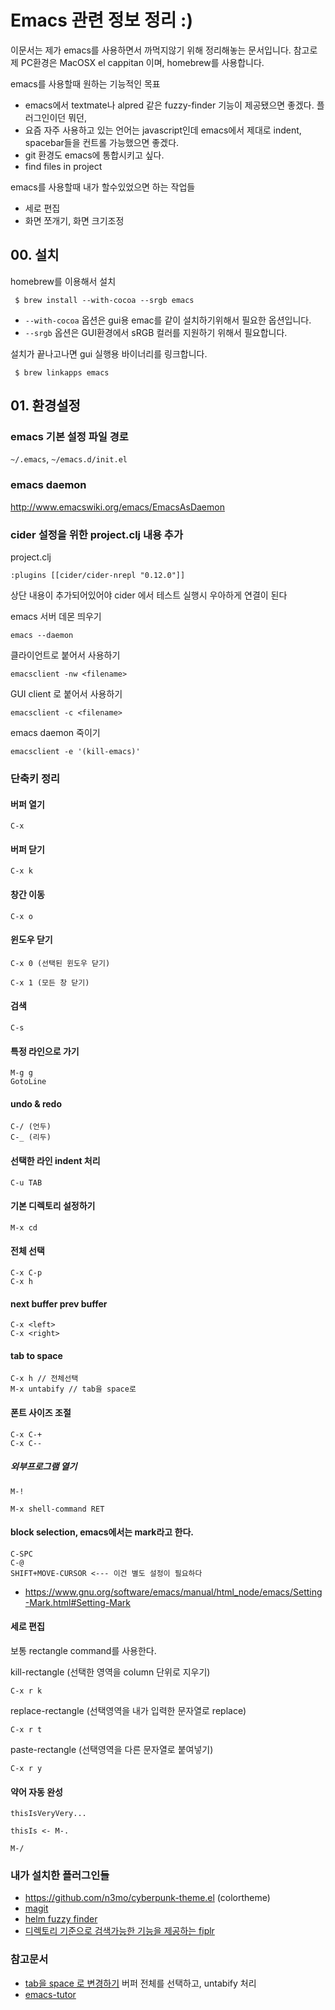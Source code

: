 # Emacs 관련 정보 정리 :)

이문서는 제가 emacs를 사용하면서 까먹지않기 위해 정리해놓는 문서입니다. 
참고로 제 PC환경은 MacOSX el cappitan 이며, homebrew를 사용합니다. 

emacs를 사용할때 원하는 기능적인 목표 

- emacs에서 textmate나 alpred 같은 fuzzy-finder 기능이 제공됐으면 좋겠다. 플러그인이던 뭐던, 
- 요즘 자주 사용하고 있는 언어는 javascript인데 emacs에서 제대로 indent, spacebar들을 컨트롤 가능했으면 좋겠다. 
- git 환경도 emacs에 통합시키고 싶다.
- find files in project 


emacs를 사용할때 내가 할수있었으면 하는 작업들 

- 세로 편집 
- 화면 쪼개기, 화면 크기조정 


## 00. 설치

homebrew를 이용해서 설치

```
 $ brew install --with-cocoa --srgb emacs
```

- `--with-cocoa` 옵션은 gui용 emac를 같이 설치하기위해서 필요한 옵션입니다. 
- `--srgb` 옵션은 GUI환경에서 sRGB 컬러를 지원하기 위해서 필요합니다.

설치가 끝나고나면 gui 실행용 바이너리를 링크합니다.

```
 $ brew linkapps emacs
```


## 01. 환경설정


### emacs 기본 설정 파일 경로 

`~/.emacs`, `~/emacs.d/init.el`

### emacs daemon

http://www.emacswiki.org/emacs/EmacsAsDaemon

### cider 설정을 위한 project.clj 내용 추가


project.clj 

```
:plugins [[cider/cider-nrepl "0.12.0"]]
```

상단 내용이 추가되어있어야 cider 에서 테스트 실행시 우아하게 연결이 된다



emacs 서버 데몬 띄우기 

```
emacs --daemon
```

클라이언트로 붙어서 사용하기

```
emacsclient -nw <filename>
```

GUI client 로 붙어서 사용하기
```
emacsclient -c <filename>
```
emacs daemon 죽이기

```
emacsclient -e '(kill-emacs)'
```


### 단축키 정리 

#### 버퍼 열기

```
C-x
```

#### 버퍼 닫기

```
C-x k
```

#### 창간 이동 

```
C-x o
```

#### 윈도우 닫기 
```
C-x 0 (선택된 윈도우 닫기)
```

```
C-x 1 (모든 창 닫기)
```

#### 검색

```
C-s
```

#### 특정 라인으로 가기 

```
M-g g
GotoLine
```

#### undo & redo

```
C-/ (언두) 
C-_ (리두)
```

#### 선택한 라인 indent 처리 

```
C-u TAB
```

#### 기본 디렉토리 설정하기 

```
M-x cd
```

#### 전체 선택 

```
C-x C-p
C-x h
```

#### next buffer prev buffer

```
C-x <left>
C-x <right>
```

#### tab to space 

```
C-x h // 전체선택 
M-x untabify // tab을 space로 
```

#### 폰트 사이즈 조절 

```
C-x C-+
C-x C--
```

##### 외부프로그램 열기 
```
M-! 

M-x shell-command RET
```

#### block selection, emacs에서는 mark라고 한다. 

```
C-SPC
C-@
SHIFT+MOVE-CURSOR <--- 이건 별도 설정이 필요하다
```

- https://www.gnu.org/software/emacs/manual/html_node/emacs/Setting-Mark.html#Setting-Mark 

#### 세로 편집 

보통 rectangle command를 사용한다. 

kill-rectangle (선택한 영역을 column 단위로 지우기)

```
C-x r k
```

replace-rectangle (선택영역을 내가 입력한 문자열로 replace)

```
C-x r t
```

paste-rectangle (선택영역을 다른 문자열로 붙여넣기)

```
C-x r y
```

#### 약어 자동 완성 

```
thisIsVeryVery...

thisIs <- M-.

M-/
```

### 내가 설치한 플러그인들

- https://github.com/n3mo/cyberpunk-theme.el (colortheme)
- [magit](http://magit.vc/)
- [helm fuzzy finder](https://emacs-helm.github.io/helm/)
- [디렉토리 기준으로 검색가능한 기능을 제공하는 fiplr](https://github.com/grizzl/fiplr)


### 참고문서 

- [tab을 space 로 변경하기](https://mdk.fr/blog/emacs-replace-tabs-with-spaces.html) 버퍼 전체를 선택하고, untabify 처리
- [emacs-tutor](http://tuhdo.github.io/emacs-tutor.html)

